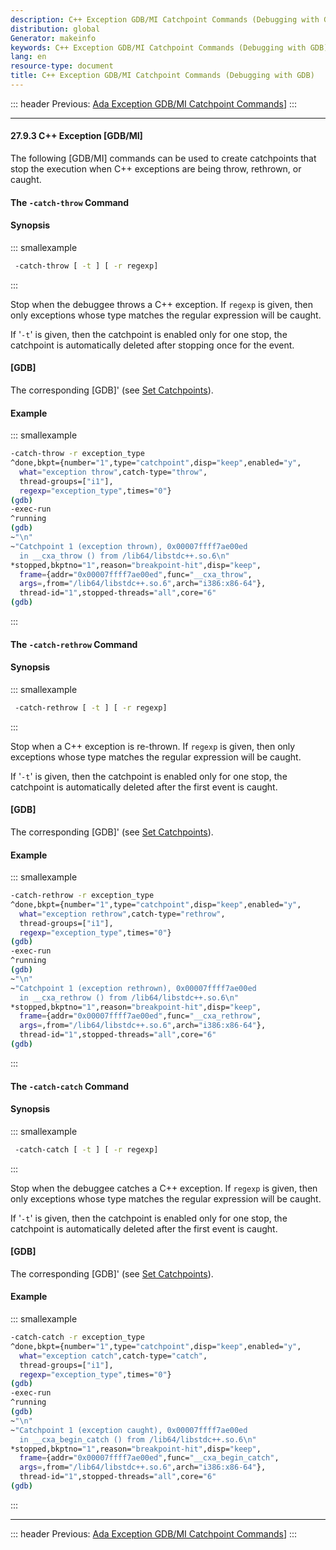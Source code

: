 ```yaml
---
description: C++ Exception GDB/MI Catchpoint Commands (Debugging with GDB)
distribution: global
Generator: makeinfo
keywords: C++ Exception GDB/MI Catchpoint Commands (Debugging with GDB)
lang: en
resource-type: document
title: C++ Exception GDB/MI Catchpoint Commands (Debugging with GDB)
---
```

::: header
Previous: [Ada Exception GDB/MI Catchpoint Commands](Ada-Exception-GDB_002fMI-Catchpoint-Commands.html#Ada-Exception-GDB_002fMI-Catchpoint-Commands)]
:::

---

#### 27.9.3 C++ Exception [GDB/MI]

The following [GDB/MI] commands can be used to create catchpoints that stop the execution when C++ exceptions are being throw, rethrown, or caught.

#### The `-catch-throw` Command

#### Synopsis

::: smallexample

```bash
 -catch-throw [ -t ] [ -r regexp]
```

:::

Stop when the debuggee throws a C++ exception. If `regexp` is given, then only exceptions whose type matches the regular expression will be caught.

If '`-t`' is given, then the catchpoint is enabled only for one stop, the catchpoint is automatically deleted after stopping once for the event.

#### [GDB]

The corresponding [GDB]' (see [Set Catchpoints](Set-Catchpoints.html#Set-Catchpoints)).

#### Example

::: smallexample

```bash
-catch-throw -r exception_type
^done,bkpt={number="1",type="catchpoint",disp="keep",enabled="y",
  what="exception throw",catch-type="throw",
  thread-groups=["i1"],
  regexp="exception_type",times="0"}
(gdb)
-exec-run
^running
(gdb)
~"\n"
~"Catchpoint 1 (exception thrown), 0x00007ffff7ae00ed
  in __cxa_throw () from /lib64/libstdc++.so.6\n"
*stopped,bkptno="1",reason="breakpoint-hit",disp="keep",
  frame={addr="0x00007ffff7ae00ed",func="__cxa_throw",
  args=,from="/lib64/libstdc++.so.6",arch="i386:x86-64"},
  thread-id="1",stopped-threads="all",core="6"
(gdb)
```

:::

#### The `-catch-rethrow` Command

#### Synopsis

::: smallexample

```bash
 -catch-rethrow [ -t ] [ -r regexp]
```

:::

Stop when a C++ exception is re-thrown. If `regexp` is given, then only exceptions whose type matches the regular expression will be caught.

If '`-t`' is given, then the catchpoint is enabled only for one stop, the catchpoint is automatically deleted after the first event is caught.

#### [GDB]

The corresponding [GDB]' (see [Set Catchpoints](Set-Catchpoints.html#Set-Catchpoints)).

#### Example

::: smallexample

```bash
-catch-rethrow -r exception_type
^done,bkpt={number="1",type="catchpoint",disp="keep",enabled="y",
  what="exception rethrow",catch-type="rethrow",
  thread-groups=["i1"],
  regexp="exception_type",times="0"}
(gdb)
-exec-run
^running
(gdb)
~"\n"
~"Catchpoint 1 (exception rethrown), 0x00007ffff7ae00ed
  in __cxa_rethrow () from /lib64/libstdc++.so.6\n"
*stopped,bkptno="1",reason="breakpoint-hit",disp="keep",
  frame={addr="0x00007ffff7ae00ed",func="__cxa_rethrow",
  args=,from="/lib64/libstdc++.so.6",arch="i386:x86-64"},
  thread-id="1",stopped-threads="all",core="6"
(gdb)
```

:::

#### The `-catch-catch` Command

#### Synopsis

::: smallexample

```bash
 -catch-catch [ -t ] [ -r regexp]
```

:::

Stop when the debuggee catches a C++ exception. If `regexp` is given, then only exceptions whose type matches the regular expression will be caught.

If '`-t`' is given, then the catchpoint is enabled only for one stop, the catchpoint is automatically deleted after the first event is caught.

#### [GDB]

The corresponding [GDB]' (see [Set Catchpoints](Set-Catchpoints.html#Set-Catchpoints)).

#### Example

::: smallexample

```bash
-catch-catch -r exception_type
^done,bkpt={number="1",type="catchpoint",disp="keep",enabled="y",
  what="exception catch",catch-type="catch",
  thread-groups=["i1"],
  regexp="exception_type",times="0"}
(gdb)
-exec-run
^running
(gdb)
~"\n"
~"Catchpoint 1 (exception caught), 0x00007ffff7ae00ed
  in __cxa_begin_catch () from /lib64/libstdc++.so.6\n"
*stopped,bkptno="1",reason="breakpoint-hit",disp="keep",
  frame={addr="0x00007ffff7ae00ed",func="__cxa_begin_catch",
  args=,from="/lib64/libstdc++.so.6",arch="i386:x86-64"},
  thread-id="1",stopped-threads="all",core="6"
(gdb)
```

:::

---

::: header
Previous: [Ada Exception GDB/MI Catchpoint Commands](Ada-Exception-GDB_002fMI-Catchpoint-Commands.html#Ada-Exception-GDB_002fMI-Catchpoint-Commands)]
:::
